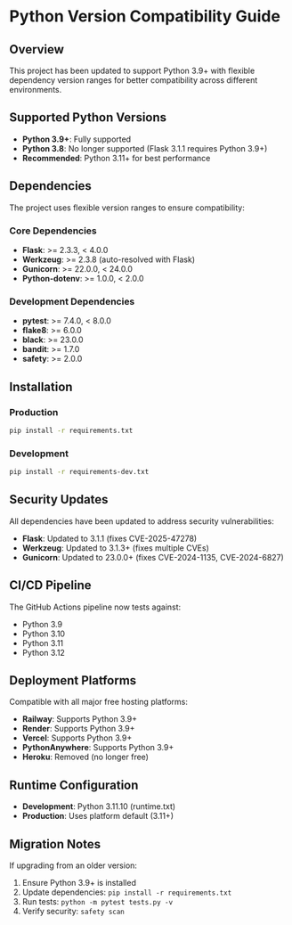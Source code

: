 # Python Version Compatibility Guide

## Overview
This project has been updated to support Python 3.9+ with flexible dependency version ranges for better compatibility across different environments.

## Supported Python Versions
- **Python 3.9+**: Fully supported
- **Python 3.8**: No longer supported (Flask 3.1.1 requires Python 3.9+)
- **Recommended**: Python 3.11+ for best performance

## Dependencies
The project uses flexible version ranges to ensure compatibility:

### Core Dependencies
- **Flask**: >= 2.3.3, < 4.0.0
- **Werkzeug**: >= 2.3.8 (auto-resolved with Flask)
- **Gunicorn**: >= 22.0.0, < 24.0.0
- **Python-dotenv**: >= 1.0.0, < 2.0.0

### Development Dependencies
- **pytest**: >= 7.4.0, < 8.0.0
- **flake8**: >= 6.0.0
- **black**: >= 23.0.0
- **bandit**: >= 1.7.0
- **safety**: >= 2.0.0

## Installation

### Production
```bash
pip install -r requirements.txt
```

### Development
```bash
pip install -r requirements-dev.txt
```

## Security Updates
All dependencies have been updated to address security vulnerabilities:
- **Flask**: Updated to 3.1.1 (fixes CVE-2025-47278)
- **Werkzeug**: Updated to 3.1.3+ (fixes multiple CVEs)
- **Gunicorn**: Updated to 23.0.0+ (fixes CVE-2024-1135, CVE-2024-6827)

## CI/CD Pipeline
The GitHub Actions pipeline now tests against:
- Python 3.9
- Python 3.10
- Python 3.11
- Python 3.12

## Deployment Platforms
Compatible with all major free hosting platforms:
- **Railway**: Supports Python 3.9+
- **Render**: Supports Python 3.9+
- **Vercel**: Supports Python 3.9+
- **PythonAnywhere**: Supports Python 3.9+
- **Heroku**: Removed (no longer free)

## Runtime Configuration
- **Development**: Python 3.11.10 (runtime.txt)
- **Production**: Uses platform default (3.11+)

## Migration Notes
If upgrading from an older version:
1. Ensure Python 3.9+ is installed
2. Update dependencies: `pip install -r requirements.txt`
3. Run tests: `python -m pytest tests.py -v`
4. Verify security: `safety scan`

